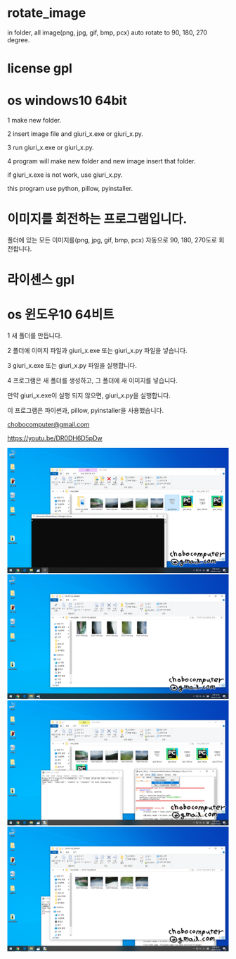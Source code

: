 # rotate_image
in folder, all image(png, jpg, gif, bmp, pcx) auto rotate to 90, 180, 270 degree.

# license gpl

# os windows10 64bit



1 make new folder.

2 insert image file and giuri_x.exe or giuri_x.py.

3 run giuri_x.exe or giuri_x.py.

4 program will make new folder and new image insert that folder.

if giuri_x.exe is not work, use giuri_x.py.



this program use python, pillow, pyinstaller.



# 이미지를 회전하는 프로그램입니다.
폴더에 있는 모든 이미지를(png, jpg, gif, bmp, pcx) 자동으로 90, 180, 270도로 회전합니다.

# 라이센스 gpl
# os 윈도우10 64비트



1 새 폴더를 만듭니다.

2 폴더에 이미지 파일과 giuri_x.exe 또는 giuri_x.py 파일을 넣습니다.

3 giuri_x.exe 또는 giuri_x.py 파일을 실행합니다.

4 프로그램은 새 폴더를 생성하고, 그 폴더에 새 이미지를 넣습니다.

만약 giuri_x.exe이 실행 되지 않으면, giuri_x.py을 실행합니다.



이 프로그램은 파이썬과, pillow, pyinstaller을 사용했습니다.



chobocomputer@gmail.com

https://youtu.be/DR0DH6D5pDw

![](/image/1.png)
![](/image/2.png)
![](/image/3.png)
![](/image/4.png)

